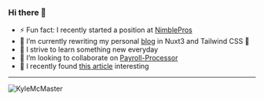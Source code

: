 ### Hi there 👋

- ⚡ Fun fact: I recently started a position at [NimblePros](https://nimblepros.com/) 
- 🔭 I’m currently rewriting my personal [blog](https://www.kylemcmaster.com/) in Nuxt3 and Tailwind CSS 🎉
- 🌱 I strive to learn something new everyday
- 👯 I’m looking to collaborate on  [Payroll-Processor](https://github.com/KyleMcMaster/payroll-processor)
- 📖 I recently found [this article](https://ardalis.com/clean-architecture-asp-net-core/) interesting

<hr />

<p>
  <img align="center" src="https://github-readme-stats.vercel.app/api?username=KyleMcMaster&show_icons=true&theme=dark" alt="KyleMcMaster" />
<p/>

<!--
**KyleMcMaster/KyleMcMaster** is a ✨ _special_ ✨ repository because its `README.md` (this file) appears on your GitHub profile.

Here are some ideas to get you started:

- 🔭 I’m currently working on converting data layers frin EF to EF Core.
- 🌱 I’m currently learning something new everyday 
- 👯 I’m looking to collaborate on  [Payroll-Processor](https://github.com/KyleMcMaster/payroll-processor)
- 🤔 I’m looking for help with ...
- 💬 Ask me about ... 
- 📫 How to reach me: ...
- 😄 Pronouns: ...
- ⚡ Fun fact: ... 


  <img src="https://github-readme-streak-stats.herokuapp.com/?user=KyleMcMaster&theme=dark"> 
  #<br />

<p>
  <img src="https://gh-readme.herokuapp.com/graph?username=KyleMcMaster&theme=xcode&area_color=6bffb5&area=true">
</p>
-->
